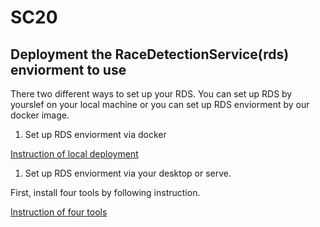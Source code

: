 # SC20

## Deployment the RaceDetectionService(rds) enviorment to use

There two different ways to set up your RDS. You can set up RDS by yourslef on your local machine or you can set up RDS enviorment by our docker image. 

1. Set up RDS enviorment via docker

  [Instruction of local deployment](deployment.md)

1. Set up RDS enviorment via your desktop or serve.

  First, install four tools by following instruction.

  [Instruction of four tools](InstallTool.md)
